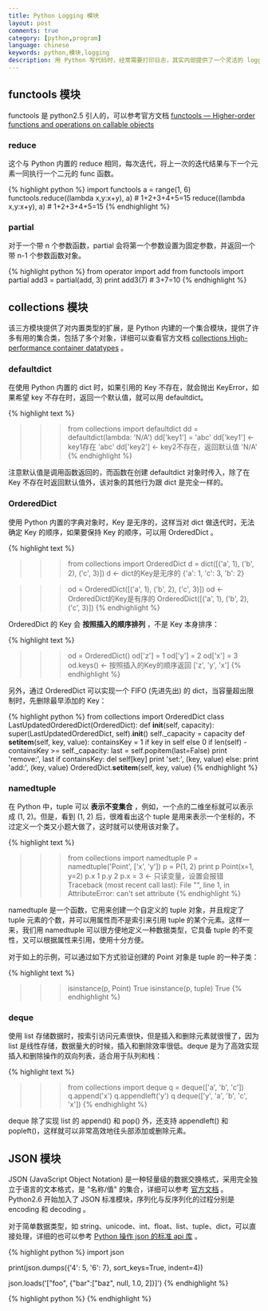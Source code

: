 ```yaml
---
title: Python Logging 模块
layout: post
comments: true
category: [python,program]
language: chinese
keywords: python,模块,logging
description: 用 Python 写代码时，经常需要打印日志，其实内部提供了一个灵活的 logging 模块，基本可以满足绝大部分的需求，如下简单介绍其使用方式。
---
```



<!-- more -->

## functools 模块

functools 是 python2.5 引人的，可以参考官方文档 [functools — Higher-order functions and operations on callable objects](https://docs.python.org/2/library/functools.html)

### reduce

这个与 Python 内置的 reduce 相同，每次迭代，将上一次的迭代结果与下一个元素一同执行一个二元的 func 函数。

{% highlight python %}
import functools
a = range(1, 6)
functools.reduce((lambda x,y:x+y), a)  # 1+2+3+4+5=15
reduce((lambda x,y:x+y), a)            # 1+2+3+4+5=15
{% endhighlight %}

### partial

对于一个带 n 个参数函数，partial 会将第一个参数设置为固定参数，并返回一个带 n-1 个参数函数对象。

{% highlight python %}
from operator import add
from functools import partial
add3 = partial(add, 3)
print add3(7)            # 3+7=10
{% endhighlight %}


## collections 模块

该三方模块提供了对内置类型的扩展，是 Python 内建的一个集合模块，提供了许多有用的集合类，包括了多个对象，详细可以查看官方文档 [collections High-performance container datatypes](https://docs.python.org/2/library/collections.html) 。

### defaultdict

在使用 Python 内置的 dict 时，如果引用的 Key 不存在，就会抛出 KeyError，如果希望 key 不存在时，返回一个默认值，就可以用 defaultdict。

{% highlight text %}
>>> from collections import defaultdict
>>> dd = defaultdict(lambda: 'N/A')
>>> dd['key1'] = 'abc'
>>> dd['key1']                       ← key1存在
'abc'
>>> dd['key2']                       ← key2不存在，返回默认值
'N/A'
{% endhighlight %}

注意默认值是调用函数返回的，而函数在创建 defaultdict 对象时传入，除了在 Key 不存在时返回默认值外，该对象的其他行为跟 dict 是完全一样的。

### OrderedDict

使用 Python 内置的字典对象时，Key 是无序的，这样当对 dict 做迭代时，无法确定 Key 的顺序，如果要保持 Key 的顺序，可以用 OrderedDict 。

{% highlight text %}
>>> from collections import OrderedDict
>>> d = dict([('a', 1), ('b', 2), ('c', 3)])
>>> d                                ← dict的Key是无序的
{'a': 1, 'c': 3, 'b': 2}

>>> od = OrderedDict([('a', 1), ('b', 2), ('c', 3)])
>>> od                               ← OrderedDict的Key是有序的
OrderedDict([('a', 1), ('b', 2), ('c', 3)])
{% endhighlight %}

OrderedDict 的 Key 会 **按照插入的顺序排列** ，不是 Key 本身排序：

{% highlight text %}
>>> od = OrderedDict()
>>> od['z'] = 1
>>> od['y'] = 2
>>> od['x'] = 3
>>> od.keys()                        ← 按照插入的Key的顺序返回
['z', 'y', 'x']
{% endhighlight %}

另外，通过 OrderedDict 可以实现一个 FIFO (先进先出) 的 dict，当容量超出限制时，先删除最早添加的 Key：

{% highlight python %}
from collections import OrderedDict
class LastUpdatedOrderedDict(OrderedDict):
    def __init__(self, capacity):
        super(LastUpdatedOrderedDict, self).__init__()
        self._capacity = capacity
    def __setitem__(self, key, value):
        containsKey = 1 if key in self else 0
        if len(self) - containsKey >= self._capacity:
            last = self.popitem(last=False)
            print 'remove:', last
        if containsKey:
            del self[key]
            print 'set:', (key, value)
        else:
            print 'add:', (key, value)
        OrderedDict.__setitem__(self, key, value)
{% endhighlight %}

### namedtuple

在 Python 中，tuple 可以 **表示不变集合** ，例如，一个点的二维坐标就可以表示成 (1, 2)。但是，看到 (1, 2) 后，很难看出这个 tuple 是用来表示一个坐标的，不过定义一个类又小题大做了，这时就可以使用该对象了。

{% highlight text %}
>>> from collections import namedtuple
>>> P = namedtuple('Point', ['x', 'y'])
>>> p = P(1, 2)
>>> print p
Point(x=1, y=2)
>>> p.x
1
>>> p.y
2
>>> p.x = 3                          ← 只读变量，设置会报错
Traceback (most recent call last):
  File "<stdin>", line 1, in <module>
AttributeError: can't set attribute
{% endhighlight %}

<!-- ' -->

namedtuple 是一个函数，它用来创建一个自定义的 tuple 对象，并且规定了 tuple 元素的个数，并可以用属性而不是索引来引用 tuple 的某个元素。这样一来，我们用 namedtuple 可以很方便地定义一种数据类型，它具备 tuple 的不变性，又可以根据属性来引用，使用十分方便。

对于如上的示例，可以通过如下方式验证创建的 Point 对象是 tuple 的一种子类：

{% highlight text %}
>>> isinstance(p, Point)
True
>>> isinstance(p, tuple)
True
{% endhighlight %}

### deque

使用 list 存储数据时，按索引访问元素很快，但是插入和删除元素就很慢了，因为 list 是线性存储，数据量大的时候，插入和删除效率很低。deque 是为了高效实现插入和删除操作的双向列表，适合用于队列和栈：

{% highlight text %}
>>> from collections import deque
>>> q = deque(['a', 'b', 'c'])
>>> q.append('x')
>>> q.appendleft('y')
>>> q
deque(['y', 'a', 'b', 'c', 'x'])
{% endhighlight %}

deque 除了实现 list 的 append() 和 pop() 外，还支持 appendleft() 和 popleft()，这样就可以非常高效地往头部添加或删除元素。

## JSON 模块

JSON (JavaScript Object Notation) 是一种轻量级的数据交换格式，采用完全独立于语言的文本格式，是 "名称/值" 的集合，详细可以参考 [官方文档](http://json.org/) 。Python2.6 开始加入了 JSON 标准模块，序列化与反序列化的过程分别是 encoding 和 decoding 。

对于简单数据类型，如 string、unicode、int、float、list、tuple、dict，可以直接处理，详细的也可以参考 [Python 操作 json 的标准 api 库](http://docs.python.org/library/json.html) 。

{% highlight python %}
import json

print(json.dumps({'4': 5, '6': 7}, sort_keys=True, indent=4))

json.loads('["foo", {"bar":["baz", null, 1.0, 2]}]')
{% endhighlight %}

<!--
urllib 和 urllib2 的区别
http://www.hacksparrow.com/python-difference-between-urllib-and-urllib2.html
-->

{% highlight python %}
{% endhighlight %}
